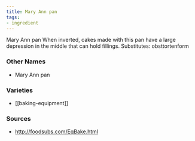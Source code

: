 ```yaml
---
title: Mary Ann pan
tags:
- ingredient
---
```

Mary Ann pan When inverted, cakes made with this pan have a large depression in the middle that can hold fillings. Substitutes: obsttortenform

### Other Names

* Mary Ann pan

### Varieties

* [[baking-equipment]]

### Sources
* http://foodsubs.com/EqBake.html
